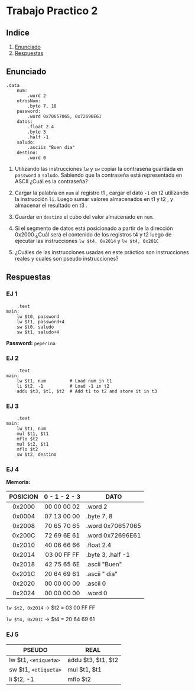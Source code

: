 # Trabajo Practico 2

## Indice

1. [Enunciado](#enunciado)
2. [Respuestas](#respuestas)

## Enunciado

```
.data
    num:
        .word 2
    otrosNum:
        .byte 7, 18
    password:
        .word 0x70657065, 0x72696E61
    datos:
        .float 2.4
        .byte 3
        .half -1
    saludo:
        .asciiz "Buen dia"
    destino:
        .word 0
```
1. Utilizando las instrucciones ` lw ` y ` sw ` copiar la contraseña guardada en ` password ` a ` saludo `. Sabiendo que la contraseña está representada en ASCII ¿Cuál es la contraseña?

2. Cargar la palabra en ` num ` al registro t1 , cargar el dato ` -1 ` en t2 utilizando la instrucción ` li `. Luego sumar valores almacenados en t1 y t2 , y almacenar el resultado en
t3 .

3. Guardar en ` destino ` el cubo del valor almacenado en ` num `.

4. Si el segmento de datos está posicionado a partir de la dirección 0x2000 ¿Cuál será el contenido de los registros t4 y t2 luego de ejecutar las instrucciones ` lw $t4, 0x2014 ` y
` lw $t4, 0x201C `

5. ¿Cuáles de las instrucciones usadas en este práctico son instrucciones reales y cuales son pseudo instrucciones?

## Respuestas

### EJ 1

```
    .text
main:
    lw $t0, password
    lw $t1, password+4
    sw $t0, saludo
    sw $t1, saludo+4
```

**Password:** `peperina`

### EJ 2
```
    .text
main:
    lw $t1, num         # Load num in t1
    li $t2, -1          # Load -1 in t2
    addu $t3, $t1, $t2  # Add t1 to t2 and store it in t3
```

### EJ 3

```
    .text
main:
    lw $t1, num
    mul $t1, $t1
    mflo $t2
    mul $t2, $t1
    mflo $t2
    sw $t2, destino
```

### EJ 4

**Memoria:**

|POSICION|0 - 1 - 2 - 3|DATO|
|:--:|:--:|--|
|0x2000|00 00 00 02|.word 2|
|0x0004|07 13 00 00|.byte 7, 8|
|0x2008|70 65 70 65|.word 0x70657065|
|0x200C|72 69 6E 61|.word 0x72696E61|
|0x2010|40 06 66 66|.float 2.4|
|0x2014|03 00 FF FF|.byte 3, .half -1|
|0x2018|42 75 65 6E|.ascii "Buen"|
|0x201C|20 64 69 61|.ascii " dia"|
|0x2020|00 00 00 00|.ascii 0|
|0x2024|00 00 00 00|.word 0|

`lw $t2, 0x2014` -> $t2 = 03 00 FF FF

`lw $t4, 0x201C` -> $t4 = 20 64 69 61

### EJ 5

|PSEUDO|REAL|
|--|--|
|lw $t1, `<etiqueta>`|addu $t3, $t1, $t2|
|sw $t1, `<etiqueta>`|mul $t1, $t1|
|li $t2, -1|mflo $t2|


